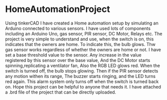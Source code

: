 # HomeAutomationProject
Using tinkerCAD I have created a Home automation setup by simulating an Arduino connected to various sensors.
I have used lots of components including an Arduino Uno, gas sensor, PIR sensor, DC Motor, Relays etc.
The project is very simple to understand and use, when the switch is on, this indicates that the owners are home.
To indicate this, the bulb glows. Thw gas sensor works regardless of whether the owners are home or not.
I have set a base threshold value to the sensor. Any increase in the value registered by this sensor over the base value,
And the DC Motor starts spinning,replicating a ventilator fan, Also the RGB LED glows red.
When the switch is turned off, the bulb stops glowing. Then if the PIR sensor detects any motion withen its range,
The buzzer starts ringing, and the LED turns red again. This alarm system only turns off when the switch is turned back on.
Hope this project can be helpful to anyone that needs it. I have attached a .brd file of the project that can be directly uploaded.
